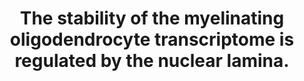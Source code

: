 ---
authors: Pruvost M, Patzig J, Yattah C, Selcen I, Hernandez M, Park HJ, Moyon S, Liu
  S, Morioka MS, Shopland L, Al-Dalahmah O, Bendl J, Fullard JF, Roussos P, Goldman
  J, He Y, Dupree JL, Casaccia P
carousel: false
dccs:
- Metabolomics
doi: 10.1016/j.celrep.2023.112848
featured: false
issue: '8'
journal: Cell reports
keywords: '["Chromatin", "Oligodendroglia", "progenitors", "Nuclear Lamina", "myelin",
  "brain", "Cells, Cultured", "nucleus", "epigenetics", "Myelin Sheath", "chromatin",
  "Transcriptome", "CP: Neuroscience"]'
landmark: false
layout: '@/layouts/Publication.astro'
page: '112848'
pmcid: PMC10600948
pmid: 37515770
title: The stability of the myelinating oligodendrocyte transcriptome is regulated
  by the nuclear lamina.
volume: '42'
year: 2023
---